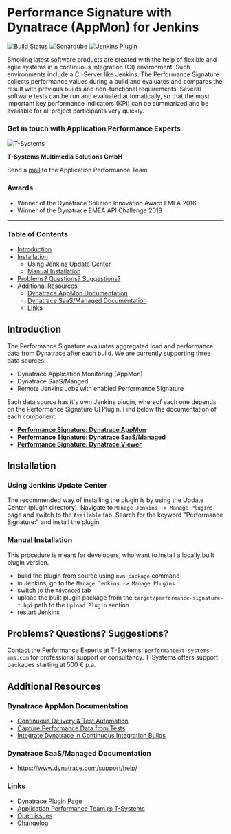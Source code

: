 # Performance Signature with Dynatrace (AppMon) for Jenkins
[![Build Status](https://ci.jenkins.io/job/Plugins/job/performance-signature-dynatrace-plugin/job/master/badge/icon)](https://ci.jenkins.io/job/Plugins/job/performance-signature-dynatrace-plugin/job/master/)
[![Sonarqube](https://sonarcloud.io/api/project_badges/measure?project=de.tsystems.mms.apm%3Aperformance-signature-parent-pom&metric=security_rating)](https://sonarcloud.io/dashboard?id=de.tsystems.mms.apm%3Aperformance-signature-parent-pom)
[![Jenkins Plugin](https://img.shields.io/jenkins/plugin/v/performance-signature-dynatrace.svg)](https://plugins.jenkins.io/performance-signature-dynatrace)

Smoking latest software products are created with the help of flexible and agile systems in a continuous integration (CI) environment. Such environments include a CI-Server like Jenkins.
 The Performance Signature collects performance values during a build and evaluates and compares the result with previous builds and non-functional requirements.
 Several software tests can be run and evaluated automatically, so that the most important key performance indicators (KPI) can be summarized and be available for all project participants very quickly.

### Get in touch with Application Performance Experts

![T-Systems](https://www.t-systems-mms.com/typo3conf/ext/mkmms/Resources/Public/img/logos/logo.png)

**T-Systems Multimedia Solutions GmbH**

Send a [mail](mailto:performance@t-systems-mms.com) to the Application Performance Team

### Awards
* Winner of the Dynatrace Solution Innovation Award EMEA 2016
* Winner of the Dynatrace EMEA API Challenge 2018

---
### Table of Contents

<!-- toc -->

- [Introduction](#introduction)
- [Installation](#installation)
  * [Using Jenkins Update Center](#using-jenkins-update-center)
  * [Manual Installation](#manual-installation)
- [Problems? Questions? Suggestions?](#problems-questions-suggestions)
- [Additional Resources](#additional-resources)
  * [Dynatrace AppMon Documentation](#dynatrace-appmon-documentation)
  * [Dynatrace SaaS/Managed Documentation](#dynatrace-saasmanaged-documentation)
  * [Links](#links)

<!-- tocstop -->

## Introduction

The Performance Signature evaluates aggregated load and performance data from Dynatrace after each build.
We are currently supporting three data sources:
* Dynatrace Application Monitoring (AppMon)
* Dynatrace SaaS/Manged
* Remote Jenkins Jobs with enabled Performance Signature

Each data source has it's own Jenkins plugin, whereof each one depends on the Performance Signature UI Plugin.
Find below the documentation of each component.

* **[Performance Signature: Dynatrace AppMon](dynatrace-appmon/README.md)**
* **[Performance Signature: Dynatrace SaaS/Managed](dynatrace/README.md)**
* **[Performance Signature: Dynatrace Viewer](viewer/README.md)**

## Installation
### Using Jenkins Update Center

The recommended way of installing the plugin is by using the Update Center (plugin directory). Navigate to `Manage Jenkins -> Manage Plugins` page and switch to the `Available` tab. Search for the keyword "Performance Signature:" and install the plugin.

### Manual Installation

This procedure is meant for developers, who want to install a locally built plugin version.

* build the plugin from source using `mvn package` command
* in Jenkins, go to the `Manage Jenkins -> Manage Plugins`
* switch to the `Advanced` tab
* upload the built plugin package from the `target/performance-signature-*.hpi` path to the `Upload Plugin` section
* restart Jenkins

## Problems? Questions? Suggestions?

Contact the Performance Experts at T-Systems: `performance@t-systems-mms.com` for professional support or consultancy. T-Systems offers support packages starting at 500 € p.a.

## Additional Resources

### Dynatrace AppMon Documentation

- [Continuous Delivery & Test Automation](https://community.dynatrace.com/community/pages/viewpage.action?pageId=215161284)
- [Capture Performance Data from Tests](https://community.dynatrace.com/community/display/DOCDT63/Capture+Performance+Data+from+Tests)
- [Integrate Dynatrace in Continuous Integration Builds](https://community.dynatrace.com/community/display/DOCDT63/Integrate+Dynatrace+in+Continuous+Integration+Builds)

### Dynatrace SaaS/Managed Documentation

- https://www.dynatrace.com/support/help/

### Links

* [Dynatrace Plugin Page](https://community.dynatrace.com/community/display/DL/Performance+Signature+Plugin)
* [Application Performance Team @ T-Systems](https://test-and-integration.t-systems-mms.com/leistungen/application-performance-management.html)
* [Open issues](https://issues.jenkins-ci.org/issues/?jql=project%20%3D%20JENKINS%20AND%20status%20in%20(Open%2C%20%22In%20Progress%22%2C%20Reopened)%20AND%20component%20%3D%20%27performance-signature-dynatrace-plugin%27)
* [Changelog](CHANGELOG.md)
